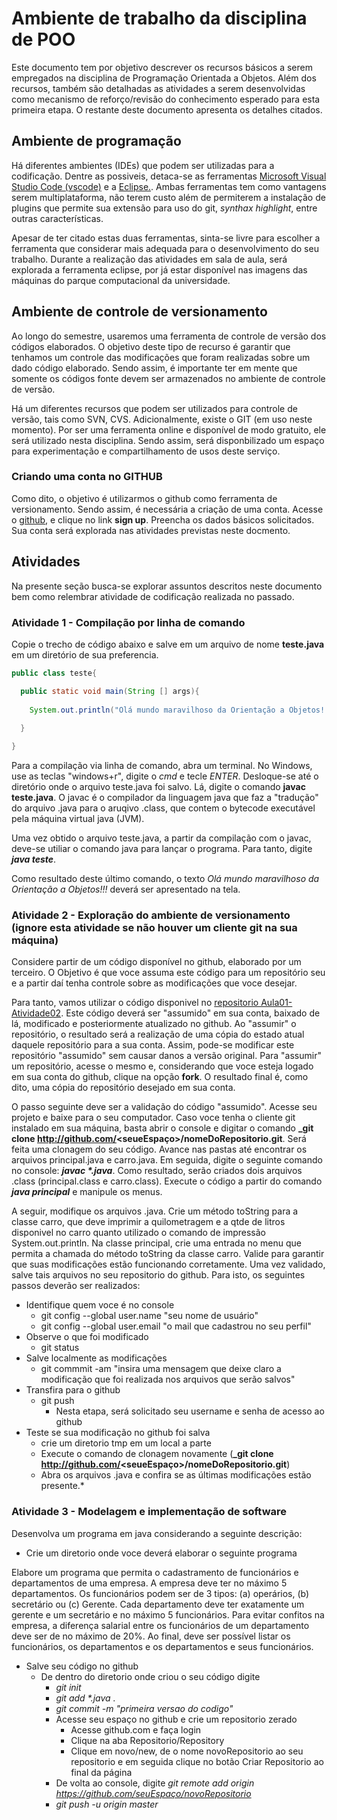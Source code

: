 # Ambiente de trabalho da disciplina de POO

Este documento tem por objetivo descrever os recursos básicos a serem empregados na disciplina de Programação Orientada a Objetos. Além dos recursos, também são detalhadas as atividades a serem desenvolvidas como mecanismo de reforço/revisão do conhecimento esperado para esta primeira etapa.
O restante deste documento apresenta os detalhes citados.

## Ambiente de programação
Há diferentes ambientes (IDEs) que podem ser utilizadas para a codificação. Dentre as possiveis, detaca-se as ferramentas [Microsoft Visual Studio Code (vscode)](https://code.visualstudio.com/download) e a [Eclipse.](https://www.eclipse.org/downloads/). Ambas ferramentas tem como vantagens serem multiplataforma, não terem custo além de permiterem a instalação de plugins que permite sua extensão para uso do git, *synthax highlight*, entre outras características.

Apesar de ter citado estas duas ferramentas, sinta-se livre para escolher a ferramenta que considerar mais adequada para o desenvolvimento do seu trabalho. Durante a realização das atividades em sala de aula, será explorada a ferramenta eclipse, por já estar disponível nas imagens das máquinas do parque computacional da universidade.

## Ambiente de controle de versionamento

  Ao longo do semestre, usaremos uma ferramenta de controle de versão dos códigos elaborados. O objetivo deste tipo de recurso é garantir que tenhamos um controle das modificações que foram realizadas sobre um dado código elaborado. Sendo assim, é importante ter em mente que somente os códigos fonte devem ser armazenados no ambiente de controle de versão.
  
  Há um diferentes recursos que podem ser utilizados para controle de versão, tais como SVN, CVS. Adicionalmente, existe o GIT (em uso neste momento). Por ser uma ferramenta online e disponível de modo gratuito, ele será utilizado nesta disciplina. Sendo assim, será disponbilizado um espaço para experimentação e compartilhamento de usos deste serviço.
  
### Criando uma conta no **GITHUB**

  Como dito, o objetivo é utilizarmos o github como ferramenta de versionamento. Sendo assim, é necessária a criação de uma conta.
  Acesse o [github](http://github.com), e clique no link **sign up**. Preencha os dados básicos solicitados. Sua conta será explorada nas atividades previstas neste docmento.

## Atividades

Na presente seção busca-se explorar assuntos descritos neste documento bem como relembrar atividade de codificação realizada no passado.

### Atividade 1 - Compilação por linha de comando

Copie o trecho de código abaixo e salve em um arquivo de nome **teste.java** em um diretório de sua preferencia. 

```java
public class teste{

  public static void main(String [] args){
  
    System.out.println("Olá mundo maravilhoso da Orientação a Objetos!!!");
  
  }

}
```

Para a compilação via linha de comando, abra um terminal. No Windows, use as teclas "windows+r", digite o *cmd* e tecle *ENTER*. Desloque-se até o diretório onde o arquivo teste.java foi salvo. Lá, digite o comando **javac teste.java**. O javac é o compilador da linguagem java que faz a "tradução" do arquivo .java para o aruqivo .class, que contem o bytecode executável pela máquina virtual java (JVM).

Uma vez obtido o arquivo teste.java, a partir da compilação com o javac, deve-se utiliar o comando java para lançar o programa. Para tanto, digite **_java teste_**.

Como resultado deste último comando, o texto *Olá mundo maravilhoso da Orientação a Objetos!!!* deverá ser apresentado na tela.

### Atividade 2 - Exploração do ambiente de versionamento (ignore esta atividade se não houver um cliente git na sua máquina)

Considere partir de um código disponível no github, elaborado por um terceiro. O Objetivo é que voce assuma este código para um repositório seu e a partir daí tenha controle sobre as modificações que voce desejar.

Para tanto, vamos utilizar o código disponivel no [repositorio Aula01-Atividade02](https://github.com/empucrs/Aula01-Atividade02). Este código deverá ser "assumido" em sua conta, baixado de lá, modificado e posteriormente atualizado no github. Ao "assumir" o repositório, o resultado será a realização de uma cópia do estado atual daquele repositório para a sua conta. Assim, pode-se modificar este repositório "assumido" sem causar danos a versão original. Para "assumir" um repositório, acesse o mesmo e, considerando que voce esteja logado em sua conta do github, clique na opção **fork**. O resultado final é, como dito, uma cópia do repositório desejado em sua conta.

O passo seguinte deve ser a validação do código "assumido". Acesse seu projeto e baixe para o seu computador. Caso voce tenha o cliente git instalado em sua máquina, basta abrir o console e digitar o comando **_git clone http://github.com/<seueEspaço>/nomeDoRepositorio.git**. Será feita uma clonagem do seu código. Avance nas pastas até encontrar os arquivos principal.java e carro.java. Em seguida, digite o seguinte comando no console: **_javac *.java_**. Como resultado, serão criados dois arquivos .class (principal.class e carro.class). Execute o código a partir do comando **_java principal_** e manipule os menus. 

A seguir, modifique os arquivos .java. Crie um método toString para a classe carro, que deve imprimir a quilometragem e a qtde de litros disponivel no carro quanto utilizado o comando de impressão System.out.println. Na classe principal, crie uma entrada no menu que permita a chamada do método toString da classe carro. Valide para garantir que suas modificações estão funcionando corretamente. Uma vez validado, salve tais arquivos no seu repositorio do github. Para isto, os seguintes passos deverão ser realizados:

* Identifique quem voce é no console
  * git config --global user.name "seu nome de usuário"
  * git config --global user.email "o mail que cadastrou no seu perfil"
* Observe o que foi modificado
  * git status
* Salve localmente as modificações
  * git commmit -am "insira uma mensagem que deixe claro a modificação que foi realizada nos arquivos que serão salvos"
* Transfira para o github
  * git push
    * Nesta etapa, será solicitado seu username e senha de acesso ao github
* Teste se sua modificação no github foi salva
  * crie um diretorio tmp em um local a parte
  * Execute o comando de clonagem novamente (**_git clone http://github.com/<seueEspaço>/nomeDoRepositorio.git**)
  * Abra os arquivos .java e confira se as últimas modificações estão presente.* 

### Atividade 3 - Modelagem e implementação de software

Desenvolva um programa em java considerando a seguinte descrição:

* Crie um diretorio onde voce deverá elaborar o seguinte programa

Elabore um programa que permita o cadastramento de funcionários e departamentos de uma empresa. A empresa deve ter no máximo 5 departamentos. Os funcionários podem ser de 3 tipos: (a) operários, (b) secretário ou (c) Gerente. Cada departamento deve ter exatamente um gerente e um secretário e no máximo 5 funcionários. Para evitar confitos na empresa, a diferença salarial entre os funcionários de um departamento deve ser de no máximo de 20%. Ao final, deve ser possível listar os funcionários, os departamentos e os departamentos e seus funcionários.

* Salve seu código no github
  * De dentro do diretorio onde criou o seu código digite
    * *git init*
    * *git add \*.java .*
    * *git commit -m "primeira versao do codigo"*
    * Acesse seu espaço no github e crie um repositorio zerado
      * Acesse github.com e faça login
      * Clique na aba Repositorio/Repository
      * Clique em novo/new, de o nome novoRepositorio ao seu repositorio e em seguida clique no botão Criar Repositorio ao final da página
    * De volta ao console, digite *git remote add origin https://github.com/seuEspaço/novoRepositorio*
    * *git push -u origin master*
